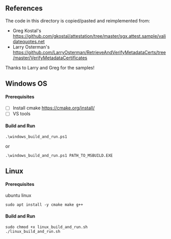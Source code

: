 ## References 

The code in this directory is copied/pasted and reimplemented from:
* Greg Kostal's https://github.com/gkostal/attestation/tree/master/sgx.attest.sample/validatequotes.net
* Larry Osterman's https://github.com/LarryOsterman/RetrieveAndVerifyMetadataCerts/tree/master/VerifyMetadataCertificates

Thanks to Larry and Greg for the samples!

## Windows OS
#### Prerequisites
- [ ] Install cmake https://cmake.org/install/
- [ ] VS tools

#### Build and Run
```
.\windows_build_and_run.ps1
```
or
```
.\windows_build_and_run.ps1 PATH_TO_MSBUILD.EXE
```

## Linux
#### Prerequisites
ubuntu linux
```
sudo apt install -y cmake make g++
```
#### Build and Run
```
sudo chmod +x linux_build_and_run.sh
./linux_build_and_run.sh
```

